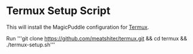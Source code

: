 # Termux Setup Script

This will install the MagicPuddle configuration for [Termux](https://termux.com/).

Run '''git clone <https://github.com/meatshiter/termux.git> && cd termux && ./termux-setup.sh'''
